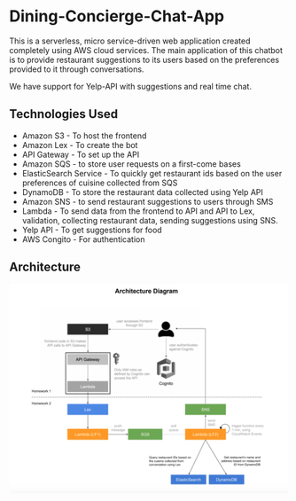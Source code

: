 
# Dining-Concierge-Chat-App

This is a serverless, micro service-driven web application created completely using AWS cloud services. The main application of this chatbot is to provide restaurant suggestions to its users based on the preferences provided to it through conversations.

We have support for Yelp-API with suggestions and real time chat.




## Technologies Used

- Amazon S3 - To host the frontend
- Amazon Lex - To create the bot
- API Gateway - To set up the API
- Amazon SQS - to store user requests on a first-come bases
- ElasticSearch Service - To quickly get restaurant ids based on the user preferences of cuisine collected from SQS
- DynamoDB - To store the restaurant data collected using Yelp API
- Amazon SNS - to send restaurant suggestions to users through SMS
- Lambda - To send data from the frontend to API and API to Lex, validation, collecting restaurant data, sending suggestions using SNS.
- Yelp API - To get suggestions for food
- AWS Congito - For authentication


## Architecture

![Architecture](https://github.com/Henish2000/Restaurant-Chatbot-Recommendation-System/blob/main/Screenshots/architecture_diagram.png)

